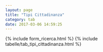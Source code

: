 ```yaml
---
layout: page
title: "Tipi Cittadinanza"
category: tab
date: 2017-03-06 14:59:25
---
```


{% include form_ricerca.html %}
{% include tabelle/tab_tipi_cittadinanza.html %}

